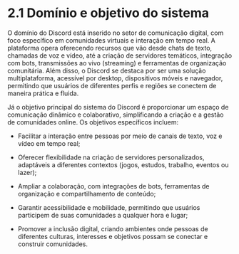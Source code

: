 # 2.1 Domínio e objetivo do sistema
O domínio do Discord está inserido no setor de comunicação digital, com foco específico em comunidades virtuais e interação em tempo real. A plataforma opera oferecendo recursos que vão desde chats de texto, chamadas de voz e vídeo, até a criação de servidores temáticos, integração com bots, transmissões ao vivo (streaming) e ferramentas de organização comunitária. Além disso, o Discord se destaca por ser uma solução multiplataforma, acessível por desktop, dispositivos móveis e navegador, permitindo que usuários de diferentes perfis e regiões se conectem de maneira prática e fluida.

Já o objetivo principal do sistema do Discord é proporcionar um espaço de comunicação dinâmico e colaborativo, simplificando a criação e a gestão de comunidades online. Os objetivos específicos incluem:

* Facilitar a interação entre pessoas por meio de canais de texto, voz e vídeo em tempo real;

* Oferecer flexibilidade na criação de servidores personalizados, adaptáveis a diferentes contextos (jogos, estudos, trabalho, eventos ou lazer);

* Ampliar a colaboração, com integrações de bots, ferramentas de organização e compartilhamento de conteúdo;

* Garantir acessibilidade e mobilidade, permitindo que usuários participem de suas comunidades a qualquer hora e lugar;

* Promover a inclusão digital, criando ambientes onde pessoas de diferentes culturas, interesses e objetivos possam se conectar e construir comunidades.
